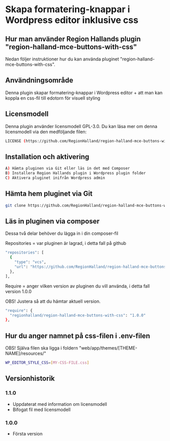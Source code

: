 # Skapa formatering-knappar i Wordpress editor inklusive css

## Hur man använder Region Hallands plugin "region-halland-mce-buttons-with-css"

Nedan följer instruktioner hur du kan använda pluginet "region-halland-mce-buttons-with-css".


## Användningsområde

Denna plugin skapar formatering-knappar i Wordpress editor + att man kan koppla en css-fil till edotorn för visuell styling


## Licensmodell

Denna plugin använder licensmodell GPL-3.0. Du kan läsa mer om denna licensmodell via den medföljande filen:
```sh
LICENSE (https://github.com/RegionHalland/region-halland-mce-buttons-with-css/blob/master/LICENSE)
```


## Installation och aktivering

```sh
A) Hämta pluginen via Git eller läs in det med Composer
B) Installera Region Hallands plugin i Wordpress plugin folder
C) Aktivera pluginet inifrån Wordpress admin
```


## Hämta hem pluginet via Git

```sh
git clone https://github.com/RegionHalland/region-halland-mce-buttons-with-css.git
```


## Läs in pluginen via composer

Dessa två delar behöver du lägga in i din composer-fil

Repositories = var pluginen är lagrad, i detta fall på github

```sh
"repositories": [
  {
    "type": "vcs",
    "url": "https://github.com/RegionHalland/region-halland-mce-buttons-with-css.git"
  },
],
```
Require = anger vilken version av pluginen du vill använda, i detta fall version 1.0.0

OBS! Justera så att du hämtar aktuell version.

```sh
"require": {
  "regionhalland/region-halland-mce-buttons-with-css": "1.0.0"
},
```


## Hur du anger namnet på css-filen i .env-filen

OBS! Själva filen ska ligga i foldern "web/app/themes/[THEME-NAME]/resources/"

```sh
WP_EDITOR_STYLE_CSS=[MY-CSS-FILE.css]
```


## Versionhistorik

### 1.1.0
- Uppdaterat med information om licensmodell
- Bifogat fil med licensmodell

### 1.0.0
- Första version